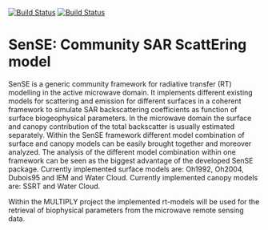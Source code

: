 [![Build Status](https://travis-ci.org/pygeo/sense.svg?branch=master)](https://travis-ci.org/pygeo/sense)
[![Build Status](https://travis-ci.org/pygeo/sense.svg?branch=dev)](https://travis-ci.org/pygeo/sense)


# SenSE: Community SAR ScattEring model

SenSE is a generic community framework for radiative transfer (RT) modelling in the active microwave domain. It implements different existing models for scattering and emission for different surfaces in a coherent framework to simulate SAR backscattering coefficients as function of surface biogeophysical parameters. In the microwave domain the surface and canopy contribution of the total backscatter is usually estimated separately. Within the SenSE framework different model combination of surface and canopy models can be easily brought together and moreover analyzed. The analysis of the different model combination within one framework can be seen as the biggest advantage of the developed SenSE package. Currently implemented surface models are: Oh1992, Oh2004, Dubois95 and IEM and Water Cloud. Currently implemented canopy models are: SSRT and Water Cloud.

Within the MULTIPLY project the implemented rt-models will be used for the retrieval of biophysical parameters from the microwave remote sensing data. 
